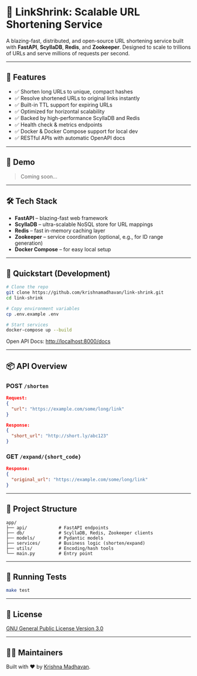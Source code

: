 # 🔗 LinkShrink: Scalable URL Shortening Service

A blazing-fast, distributed, and open-source URL shortening service built with **FastAPI**, **ScyllaDB**, **Redis**, and **Zookeeper**. Designed to scale to trillions of URLs and serve millions of requests per second.

---

## 🚀 Features

- ✅ Shorten long URLs to unique, compact hashes
- ✅ Resolve shortened URLs to original links instantly
- ✅ Built-in TTL support for expiring URLs
- ✅ Optimized for horizontal scalability
- ✅ Backed by high-performance ScyllaDB and Redis
- ✅ Health check & metrics endpoints
- ✅ Docker & Docker Compose support for local dev
- ✅ RESTful APIs with automatic OpenAPI docs

---

## 📸 Demo

> Coming soon...

---

## 🛠 Tech Stack

- **FastAPI** – blazing-fast web framework
- **ScyllaDB** – ultra-scalable NoSQL store for URL mappings
- **Redis** – fast in-memory caching layer
- **Zookeeper** – service coordination (optional, e.g., for ID range generation)
- **Docker Compose** – for easy local setup

---

## 🧪 Quickstart (Development)

```bash
# Clone the repo
git clone https://github.com/krishnamadhavan/link-shrink.git
cd link-shrink

# Copy environment variables
cp .env.example .env

# Start services
docker-compose up --build
```

Open API Docs: [http://localhost:8000/docs](http://localhost:8000/docs)

---

## 📦 API Overview

### POST `/shorten`
```json
Request:
{
  "url": "https://example.com/some/long/link"
}

Response:
{
  "short_url": "http://short.ly/abc123"
}
```

### GET `/expand/{short_code}`
```json
Response:
{
  "original_url": "https://example.com/some/long/link"
}
```

---

## 📁 Project Structure

```
app/
├── api/            # FastAPI endpoints
├── db/             # ScyllaDB, Redis, Zookeeper clients
├── models/         # Pydantic models
├── services/       # Business logic (shorten/expand)
├── utils/          # Encoding/hash tools
└── main.py         # Entry point
```

---

## 🧪 Running Tests

```bash
make test
```

---

## 📄 License

[GNU General Public License Version 3.0](LICENSE)

---

## 👨‍💻 Maintainers

Built with ❤️ by [Krishna Madhavan](https://github.com/krishnamadhavan).